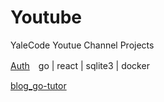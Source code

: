 # Youtube
YaleCode Youtue Channel Projects

[Auth](https://github.com/cbot918/youtube/tree/auth-go-react-sqlite)　go | react | sqlite3 | docker

[blog_go-tutor](https://github.com/cbot918/youtube/tree/blog_go-tutor)